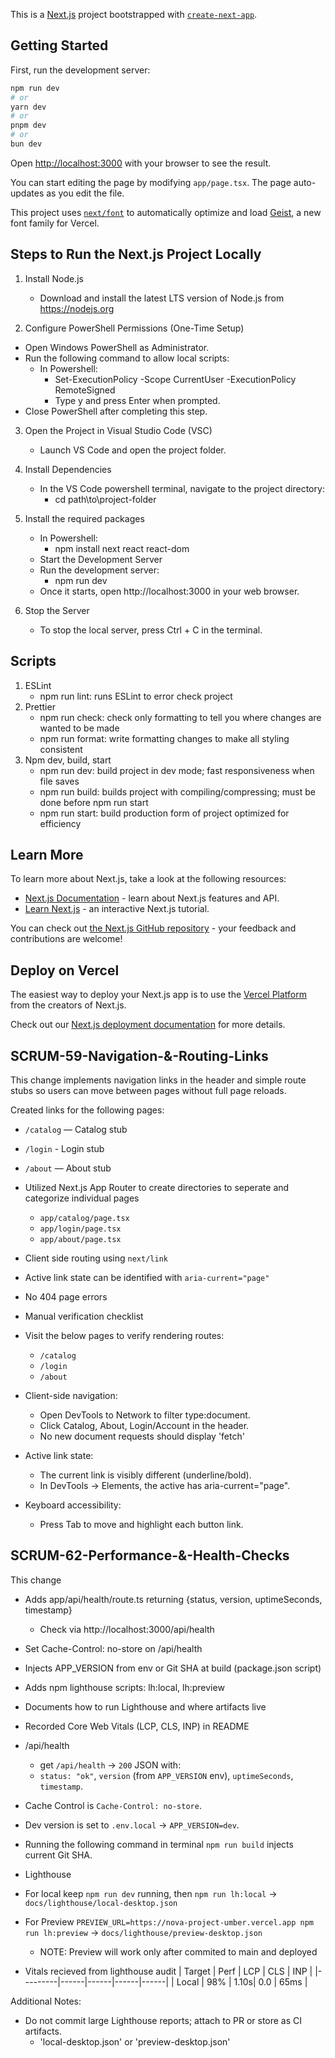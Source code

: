 This is a [Next.js](https://nextjs.org) project bootstrapped with [`create-next-app`](https://nextjs.org/docs/app/api-reference/cli/create-next-app).

## Getting Started

First, run the development server:

```bash
npm run dev
# or
yarn dev
# or
pnpm dev
# or
bun dev
```

Open [http://localhost:3000](http://localhost:3000) with your browser to see the result.

You can start editing the page by modifying `app/page.tsx`. The page auto-updates as you edit the file.

This project uses [`next/font`](https://nextjs.org/docs/app/building-your-application/optimizing/fonts) to automatically optimize and load [Geist](https://vercel.com/font), a new font family for Vercel.

## Steps to Run the Next.js Project Locally

1. Install Node.js
   - Download and install the latest LTS version of Node.js from https://nodejs.org

2. Configure PowerShell Permissions (One-Time Setup)

- Open Windows PowerShell as Administrator.
- Run the following command to allow local scripts:
  - In Powershell:
    - Set-ExecutionPolicy -Scope CurrentUser -ExecutionPolicy RemoteSigned
    - Type y and press Enter when prompted.
- Close PowerShell after completing this step.

3. Open the Project in Visual Studio Code (VSC)
   - Launch VS Code and open the project folder.

4. Install Dependencies
   - In the VS Code powershell terminal, navigate to the project directory:
     - cd path\to\project-folder

5. Install the required packages
   - In Powershell:
     - npm install next react react-dom
   - Start the Development Server
   - Run the development server:
     - npm run dev
   - Once it starts, open http://localhost:3000 in your web browser.

6. Stop the Server
   - To stop the local server, press Ctrl + C in the terminal.

## Scripts

1. ESLint
   - npm run lint: runs ESLint to error check project
2. Prettier
   - npm run check: check only formatting to tell you where changes are wanted to be made
   - npm run format: write formatting changes to make all styling consistent
3. Npm dev, build, start
   - npm run dev: build project in dev mode; fast responsiveness when file saves
   - npm run build: builds project with compiling/compressing; must be done before npm run start
   - npm run start: build production form of project optimized for efficiency

## Learn More

To learn more about Next.js, take a look at the following resources:

- [Next.js Documentation](https://nextjs.org/docs) - learn about Next.js features and API.
- [Learn Next.js](https://nextjs.org/learn) - an interactive Next.js tutorial.

You can check out [the Next.js GitHub repository](https://github.com/vercel/next.js) - your feedback and contributions are welcome!

## Deploy on Vercel

The easiest way to deploy your Next.js app is to use the [Vercel Platform](https://vercel.com/new?utm_medium=default-template&filter=next.js&utm_source=create-next-app&utm_campaign=create-next-app-readme) from the creators of Next.js.

Check out our [Next.js deployment documentation](https://nextjs.org/docs/app/building-your-application/deploying) for more details.

## SCRUM-59-Navigation-&-Routing-Links

This change implements navigation links in the header and simple route stubs so users can move between pages without full page reloads.

Created links for the following pages:

  - `/catalog` — Catalog stub
  - `/login` - Login stub
  - `/about` — About stub

- Utilized Next.js App Router to create directories to seperate and categorize individual pages
  - `app/catalog/page.tsx`
  - `app/login/page.tsx`
  - `app/about/page.tsx`
- Client side routing using `next/link`
- Active link state can be identified with `aria-current="page"`
- No 404 page errors

- Manual verification checklist
- Visit the below pages to verify rendering routes:
  - `/catalog`
  - `/login`
  - `/about`

- Client-side navigation: 
   - Open DevTools to Network to filter type:document.
   - Click Catalog, About, Login/Account in the header. 
   - No new document requests should display 'fetch'
- Active link state: 
   - The current link is visibly different (underline/bold).
   - In DevTools → Elements, the active <a> has aria-current="page".
- Keyboard accessibility:
   - Press Tab to move and highlight each button link.

## SCRUM-62-Performance-&-Health-Checks
This change
- Adds app/api/health/route.ts returning {status, version, uptimeSeconds, timestamp}
   - Check via http://localhost:3000/api/health
- Set Cache-Control: no-store on /api/health
- Injects APP_VERSION from env or Git SHA at build (package.json script)
- Adds npm lighthouse scripts: lh:local, lh:preview
- Documents how to run Lighthouse and where artifacts live
- Recorded Core Web Vitals (LCP, CLS, INP) in README

- /api/health
   - get `/api/health` -> `200` JSON with:
   - `status: "ok"`, `version` (from `APP_VERSION` env), `uptimeSeconds`, `timestamp`.
- Cache Control is `Cache-Control: no-store`.
- Dev version is set to  `.env.local` → `APP_VERSION=dev`.
- Running the following command in terminal `npm run build` injects current Git SHA.

- Lighthouse
- For local keep `npm run dev` running, then `npm run lh:local` -> `docs/lighthouse/local-desktop.json`
- For Preview `PREVIEW_URL=https://nova-project-umber.vercel.app npm run lh:preview` -> `docs/lighthouse/preview-desktop.json`
   - NOTE: Preview will work only after commited to main and deployed

- Vitals recieved from lighthouse audit
| Target  | Perf | LCP  | CLS  | INP  |
|---------|------|------|------|------|
| Local   |  98% | 1.10s| 0.0  | 65ms |

Additional Notes:
- Do not commit large Lighthouse reports; attach to PR or store as CI artifacts.
   - 'local-desktop.json' or 'preview-desktop.json'

